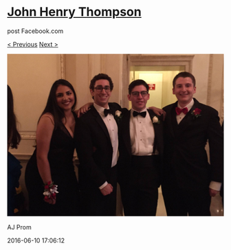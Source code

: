 # [John Henry Thompson](../README.md)
post Facebook.com

[< Previous](2016-06-10-15.md) [Next >](2016-06-10-17.md)

[![](../media/2016-06-10/AJ-Prom-14.jpg)](../README.md)

AJ Prom

2016-06-10 17:06:12